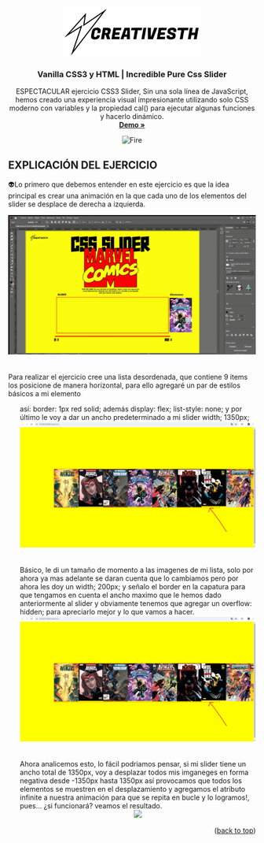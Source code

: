 <a id="readme-top"></a>
<!-- PROJECT LOGO -->
<div align="center">
  <a href="https://www.linkedin.com/in/creativesth/">
    <img src="assets/img/logo.svg" alt="Logo" width="280">
  </a>

  <h3 align="center">Vanilla CSS3 y HTML | Incredible Pure Css Slider</h3>

  <p align="center">
    ESPECTACULAR ejercicio CSS3 Slider, Sin una sola línea de JavaScript, hemos creado una experiencia visual impresionante utilizando solo CSS moderno con variables y la propiedad cal() para ejecutar algunas funciones y hacerlo dinámico.
    <br />
    <a href="https://creativesth.github.io/Incredible-Pure-Css-Slider-/"><strong>Demo »</strong></a>
    <br />
  </p>
</div>

  <!-- ABOUT THE PROJECT -->
<div align="center">
  <img src="https://user-images.githubusercontent.com/74038190/216122041-518ac897-8d92-4c6b-9b3f-ca01dcaf38ee.png" alt="Fire" width="120" />
</div>

## EXPLICACIÓN DEL EJERCICIO

👽Lo primero que debemos entender en este ejercicio es que la idea principal es crear una animación en la que cada uno de los elementos del slider se desplace de derecha a izquierda.
<div align="center">
  <img src="/assets/img/readme/ejemplo1.gif"/>
</div>
<br>
<br>
Para realizar el ejercicio cree una lista desordenada, que contiene 9 items los posicione de manera horizontal, para ello agregaré un par de estilos básicos a mi elemento <ul> así: border: 1px red solid; además display: flex; list-style: none; y por último le voy a dar un ancho predeterminado a mi slider width; 1350px; 
<div align="center">
  <img src="/assets/img/readme/2.png"/>
</div>
<br><br>
Básico, le di un tamaño de momento a las imagenes de mi lista, solo por ahora ya mas adelante se daran cuenta que lo cambiamos pero por ahora les doy un width; 200px; y señalo el border en la capatura para que tengamos en cuenta el ancho maximo que le hemos dado anteriormente al slider y obviamente tenemos que agregar un overflow: hidden; para apreciarlo mejor y lo que vamos a hacer. 

<div align="center">
  <img src="/assets/img/readme/2.png"/>
</div>
<br>
<br>
Ahora analicemos esto, lo fácil podriamos pensar, si mi slider tiene un ancho total de 1350px, voy a desplazar todos mis imganeges en forma negativa desde -1350px hasta 1350px así provocamos que todos los elementos se muestren en el desplazamiento y agregamos el atributo infinite a nuestra animación para que se repita en bucle y lo logramos!, pues… ¿si funcionará? veamos el resultado.

<div align="center">
  <img src="/assets/img/readme/ejemplo2.gif"/>
</div>
<p align="right">(<a href="#readme-top">back to top</a>)</p>

